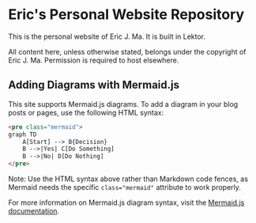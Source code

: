 # Eric's Personal Website Repository

This is the personal website of Eric J. Ma. It is built in Lektor.

All content here, unless otherwise stated, belongs under the copyright of Eric J. Ma. Permission is required to host elsewhere.

## Adding Diagrams with Mermaid.js

This site supports Mermaid.js diagrams. To add a diagram in your blog posts or pages, use the following HTML syntax:

```html
<pre class="mermaid">
graph TD
    A[Start] --> B{Decision}
    B -->|Yes| C[Do Something]
    B -->|No| D[Do Nothing]
</pre>
```

Note: Use the HTML syntax above rather than Markdown code fences, as Mermaid needs the specific `class="mermaid"` attribute to work properly.

For more information on Mermaid.js diagram syntax, visit the [Mermaid.js documentation](https://mermaid.js.org/syntax/flowchart.html).
